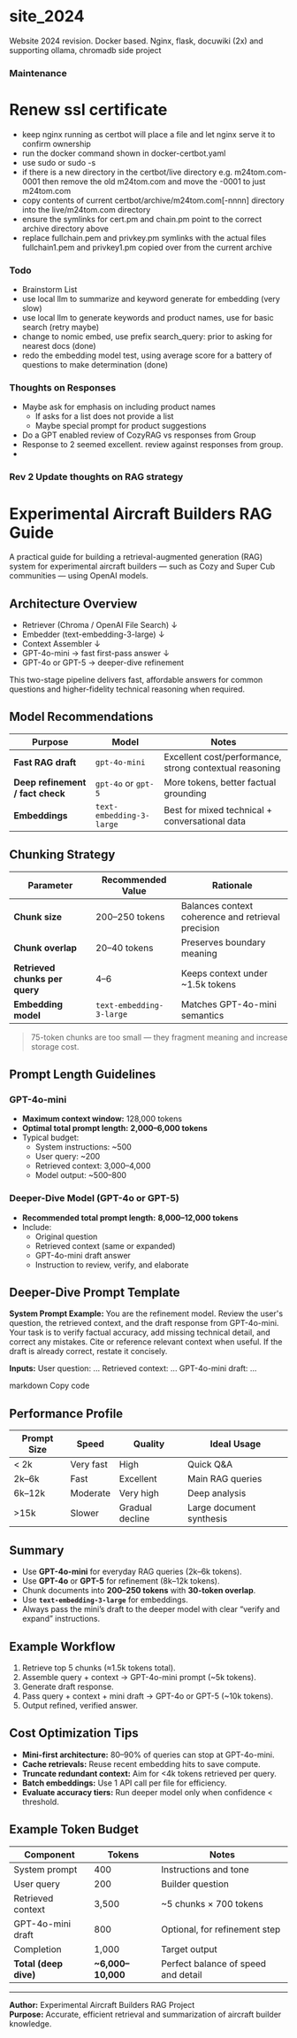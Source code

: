 # site_2024
Website 2024 revision.  Docker based.  Nginx, flask, docuwiki (2x) and supporting ollama, chromadb side project

### Maintenance
# Renew ssl certificate
  + keep nginx running as certbot will place a file and let nginx serve it to confirm ownership
  + run the docker command shown in docker-certbot.yaml
  + use sudo or sudo -s
  + if there is a new directory in the certbot/live directory e.g. m24tom.com-0001 then remove the
  old m24tom.com and move the -0001 to just m24tom.com
  + copy contents of current certbot/archive/m24tom.com[-nnnn] directory into the live/m24tom.com directory
  + ensure the symlinks for cert.pm and chain.pm point to the correct archive directory above
  + replace fullchain.pem and privkey.pm symlinks with the actual files fullchain1.pem and privkey1.pm
  copied over from the current archive 


### Todo

+ Brainstorm List
+ use local llm to summarize and keyword generate for embedding (very slow)
+ use local llm to generate keywords and product names, use for basic search (retry maybe)
+ change to nomic embed, use prefix search_query: prior to asking for nearest docs (done)
+ redo the embedding model test, using average score for a battery of questions to make determination (done)

### Thoughts on Responses
+ Maybe ask for emphasis on including product names 
    + If asks for a list does not provide a list
    + Maybe special prompt for product suggestions
+ Do a GPT enabled review of CozyRAG vs responses from Group
+ Response to 2 seemed excellent. review against responses from group.
+
### Rev 2 Update thoughts on RAG strategy

# Experimental Aircraft Builders RAG Guide

A practical guide for building a retrieval-augmented generation (RAG) system for experimental aircraft builders — such as Cozy and Super Cub communities — using OpenAI models.

##  Architecture Overview

- Retriever (Chroma / OpenAI File Search)
↓
- Embedder (text-embedding-3-large)
↓
- Context Assembler
↓
- GPT-4o-mini → fast first-pass answer
↓
- GPT-4o or GPT-5 → deeper-dive refinement

This two-stage pipeline delivers fast, affordable answers for common questions and higher-fidelity technical reasoning when required.

##  Model Recommendations

| Purpose | Model | Notes |
|----------|--------|-------|
| **Fast RAG draft** | `gpt-4o-mini` | Excellent cost/performance, strong contextual reasoning |
| **Deep refinement / fact check** | `gpt-4o` or `gpt-5` | More tokens, better factual grounding |
| **Embeddings** | `text-embedding-3-large` | Best for mixed technical + conversational data |

##  Chunking Strategy

| Parameter | Recommended Value | Rationale |
|------------|-------------------|------------|
| **Chunk size** | 200–250 tokens | Balances context coherence and retrieval precision |
| **Chunk overlap** | 20–40 tokens | Preserves boundary meaning |
| **Retrieved chunks per query** | 4–6 | Keeps context under ~1.5k tokens |
| **Embedding model** | `text-embedding-3-large` | Matches GPT-4o-mini semantics |

> 75-token chunks are too small — they fragment meaning and increase storage cost.

##  Prompt Length Guidelines

### GPT-4o-mini
- **Maximum context window:** 128,000 tokens  
- **Optimal total prompt length:** **2,000–6,000 tokens**
- Typical budget:
  - System instructions: ~500  
  - User query: ~200  
  - Retrieved context: 3,000–4,000  
  - Model output: ~500–800  

### Deeper-Dive Model (GPT-4o or GPT-5)
- **Recommended total prompt length:** **8,000–12,000 tokens**
- Include:
  - Original question  
  - Retrieved context (same or expanded)  
  - GPT-4o-mini draft answer  
  - Instruction to review, verify, and elaborate  

##  Deeper-Dive Prompt Template

**System Prompt Example:**
You are the refinement model.
Review the user's question, the retrieved context, and the draft response from GPT-4o-mini.
Your task is to verify factual accuracy, add missing technical detail, and correct any mistakes.
Cite or reference relevant context when useful.
If the draft is already correct, restate it concisely.


**Inputs:**
User question: ...
Retrieved context: ...
GPT-4o-mini draft: ...

markdown
Copy code

##  Performance Profile

| Prompt Size | Speed | Quality | Ideal Usage |
|--------------|--------|----------|--------------|
| < 2k |  Very fast | High | Quick Q&A |
| 2k–6k |  Fast |  Excellent | Main RAG queries |
| 6k–12k |  Moderate | Very high | Deep analysis |
| >15k |  Slower | Gradual decline | Large document synthesis |

##  Summary

- Use **GPT-4o-mini** for everyday RAG queries (2k–6k tokens).  
- Use **GPT-4o** or **GPT-5** for refinement (8k–12k tokens).  
- Chunk documents into **200–250 tokens** with **30-token overlap**.  
- Use **`text-embedding-3-large`** for embeddings.  
- Always pass the mini’s draft to the deeper model with clear “verify and expand” instructions.

##  Example Workflow

1. Retrieve top 5 chunks (≈1.5k tokens total).  
2. Assemble query + context → GPT-4o-mini prompt (~5k tokens).  
3. Generate draft response.  
4. Pass query + context + mini draft → GPT-4o or GPT-5 (~10k tokens).  
5. Output refined, verified answer.

##  Cost Optimization Tips

- **Mini-first architecture:** 80–90% of queries can stop at GPT-4o-mini.  
- **Cache retrievals:** Reuse recent embedding hits to save compute.  
- **Truncate redundant context:** Aim for <4k tokens retrieved per query.  
- **Batch embeddings:** Use 1 API call per file for efficiency.  
- **Evaluate accuracy tiers:** Run deeper model only when confidence < threshold.

##  Example Token Budget

| Component | Tokens | Notes |
|------------|--------|-------|
| System prompt | 400 | Instructions and tone |
| User query | 200 | Builder question |
| Retrieved context | 3,500 | ~5 chunks × 700 tokens |
| GPT-4o-mini draft | 800 | Optional, for refinement step |
| Completion | 1,000 | Target output |
| **Total (deep dive)** | **~6,000–10,000** | Perfect balance of speed and detail |

---

**Author:** Experimental Aircraft Builders RAG Project  
**Purpose:** Accurate, efficient retrieval and summarization of aircraft builder knowledge.